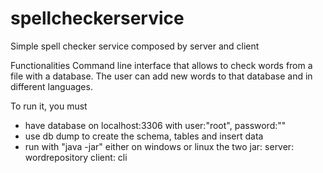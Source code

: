 spellcheckerservice
===================

Simple spell checker service composed by server and client

Functionalities
	Command line interface that allows to check words from a file with a database. The user can add new words to that database and in different languages.

To run it, you must 
- have database on localhost:3306 with user:"root", password:""
- use db dump to create the schema, tables and insert data
- run with "java -jar" either on windows or linux the two jar:
     server: wordrepository
     client: cli
